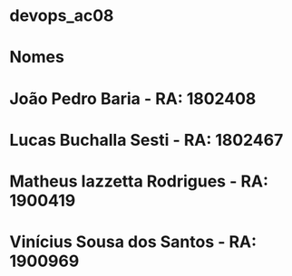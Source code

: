 # devops_ac08

# Nomes

# João Pedro Baria - RA: 1802408
# Lucas Buchalla Sesti - RA: 1802467
# Matheus Iazzetta Rodrigues - RA: 1900419
# Vinícius Sousa dos Santos - RA: 1900969
